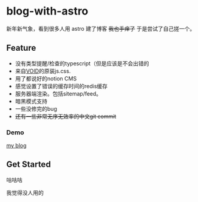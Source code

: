 # blog-with-astro

新年新气象，看到很多人用 astro 建了博客 ~~我也手痒了~~ 于是尝试了自己搓一个。

## Feature

- 没有类型提醒/检查的typescript（但是应该是不会出错的
- 来自[VOID](https://github.com/AlanDecode/Typecho-Theme-VOID)的原装js.css.
- 用了都说好的notion CMS
- 感觉设置了错误的缓存时间的redis缓存
- 服务器端渲染。包括sitemap/feed。
- 暗黑模式支持
- 一些没修完的bug
- ~~还有一些非常无序无效率的中文git commit~~

### Demo

[my blog](https://nvme0n1p.dev/)

## Get Started

咕咕咕

我觉得没人用的
